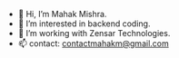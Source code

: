 - 👋 Hi, I’m Mahak Mishra.
- 👀 I’m interested in backend coding.
- 💞️ I’m working with Zensar Technologies.
- 📫 contact: contactmahakm@gmail.com

<!---
MahakM19/MahakM19 is a ✨ special ✨ repository because its `README.md` (this file) appears on your GitHub profile.
You can click the Preview link to take a look at your changes.
--->
